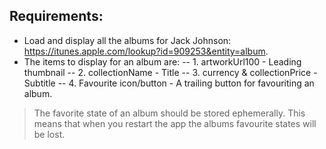 ## Requirements:

- Load and display all the albums for Jack Johnson: https://itunes.apple.com/lookup?id=909253&entity=album.
- The items to display for an album are:
  -- 1. artworkUrl100 - Leading thumbnail
  -- 2. collectionName - Title
  -- 3. currency & collectionPrice - Subtitle
  -- 4. Favourite icon/button - A trailing button for favouriting an album.

> The favorite state of an album should be stored ephemerally. This means that when you restart
> the app the albums favourite states will be lost.